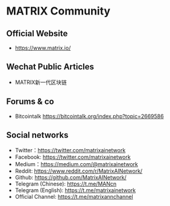 # MATRIX Community

## Official Website
- https://www.matrix.io/

## Wechat Public Articles
- MATRIX新一代区块链

## Forums & co

- Bitcointalk https://bitcointalk.org/index.php?topic=2669586

## Social networks

- Twitter：https://twitter.com/matrixainetwork
- Facebook: https://twitter.com/matrixainetwork
- Medium：https://medium.com/@matrixainetwork
- Reddit: https://www.reddit.com/r/MatrixAINetwork/
- Github: https://github.com/MatrixAINetwork/
- Telegram (Chinese): https://t.me/MANcn
- Telegram (English): https://t.me/matrixainetwork
- Official Channel: https://t.me/matrixannchannel
